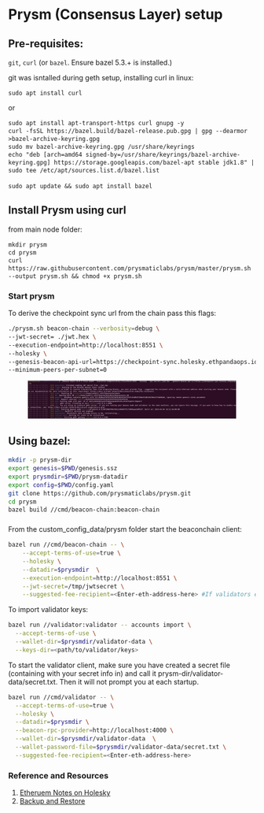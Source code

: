 # Prysm (Consensus Layer) setup

## Pre-requisites:
`git`, `curl` (or `bazel`. Ensure bazel 5.3.+ is installed.)

git was isntalled during geth setup, installing curl in linux:

```
sudo apt install curl
```

or

```
sudo apt install apt-transport-https curl gnupg -y
curl -fsSL https://bazel.build/bazel-release.pub.gpg | gpg --dearmor >bazel-archive-keyring.gpg
sudo mv bazel-archive-keyring.gpg /usr/share/keyrings
echo "deb [arch=amd64 signed-by=/usr/share/keyrings/bazel-archive-keyring.gpg] https://storage.googleapis.com/bazel-apt stable jdk1.8" | sudo tee /etc/apt/sources.list.d/bazel.list

sudo apt update && sudo apt install bazel
```

## Install Prysm using curl

from main node folder:
```
mkdir prysm
cd prysm
curl https://raw.githubusercontent.com/prysmaticlabs/prysm/master/prysm.sh --output prysm.sh && chmod +x prysm.sh

```

### Start prysm 
To derive the checkpoint sync url from the chain pass this flags:
```bash
./prysm.sh beacon-chain --verbosity=debug \
--jwt-secret= ./jwt.hex \
--execution-endpoint=http://localhost:8551 \
--holesky \
--genesis-beacon-api-url=https://checkpoint-sync.holesky.ethpandaops.io \
--minimum-peers-per-subnet=0
```

<figure>
  <img src="./img/prysm-CL-holesky.png" alt="Consensus client Screenshot">
</figure>

## Using bazel:

```bash
mkdir -p prysm-dir
export genesis=$PWD/genesis.ssz
export prysmdir=$PWD/prysm-datadir
export config=$PWD/config.yaml
git clone https://github.com/prysmaticlabs/prysm.git
cd prysm
bazel build //cmd/beacon-chain:beacon-chain
```


###
From the custom_config_data/prysm folder start the beaconchain client:

```bash
bazel run //cmd/beacon-chain -- \
    --accept-terms-of-use=true \
    --holesky \
    --datadir=$prysmdir  \
    --execution-endpoint=http://localhost:8551 \
    --jwt-secret=/tmp/jwtsecret \
    --suggested-fee-recipient=<Enter-eth-address-here> #If validators enabled
```

To import validator keys:

```bash
bazel run //validator:validator -- accounts import \
  --accept-terms-of-use \
  --wallet-dir=$prysmdir/validator-data \
  --keys-dir=<path/to/validator/keys>
```

To start the validator client, make sure you have created a secret file (containing with your secret info in) and call it prysm-dir/validator-data/secret.txt. Then it will not prompt you at each startup.

```bash
bazel run //cmd/validator -- \
  --accept-terms-of-use=true \
  --holesky \
  --datadir=$prysmdir \
  --beacon-rpc-provider=http://localhost:4000 \
  --wallet-dir=$prysmdir/validator-data  \
  --wallet-password-file=$prysmdir/validator-data/secret.txt \
  --suggested-fee-recipient=<Enter-eth-address-here>
```

### Reference and Resources

1. [Etheruem Notes on Holesky](https://notes.ethereum.org/@launchpad/holesky)
2. [Backup and Restore](https://geth.ethereum.org/docs/fundamentals/backup-restore)
